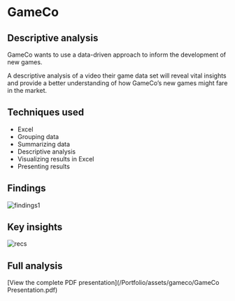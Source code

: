 # GameCo
## Descriptive analysis

GameCo wants to use a data-driven approach to inform the development of new games. 

A descriptive analysis of a video their game data set will reveal vital insights and provide  a better understanding of how GameCo’s new games might fare in the market.

## Techniques used
- Excel
- Grouping data
- Summarizing data
- Descriptive analysis
- Visualizing results in Excel
- Presenting results

## Findings
![findings1](/Portfolio/assets/gameco/gamefindings.png)

## Key insights
![recs](/Portfolio/assets/gameco/gamerecs.png)

## Full analysis
[View the complete PDF presentation](/Portfolio/assets/gameco/GameCo Presentation.pdf)

